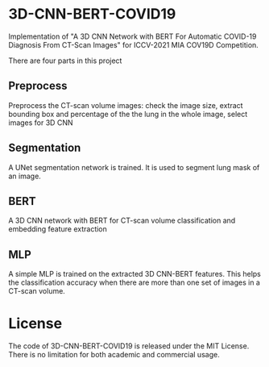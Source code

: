 # 3D-CNN-BERT-COVID19

Implementation of "A 3D CNN Network with BERT For Automatic COVID-19 Diagnosis From CT-Scan Images" for ICCV-2021 MIA COV19D Competition. 

There are four parts in this project
## Preprocess
Preprocess the CT-scan volume images: check the image size, extract bounding box and percentage of the the lung in the whole image, select images for 3D CNN

## Segmentation
A UNet segmentation network is trained. It is used to segment lung mask of an image. 

## BERT
A 3D CNN network with BERT for CT-scan volume classification and embedding feature extraction 

## MLP
A simple MLP is trained on the extracted 3D CNN-BERT features. This helps the classification accuracy when there are more than one set of images in a CT-scan volume.  

# License
The code of 3D-CNN-BERT-COVID19 is released under the MIT License. There is no limitation for both academic and commercial usage.
